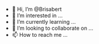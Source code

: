 - 👋 Hi, I’m @Brisabert
- 👀 I’m interested in ...
- 🌱 I’m currently learning ...
- 💞️ I’m looking to collaborate on ...
- 📫 How to reach me ...

<!---
Brisabert/Brisabert is a ✨ special ✨ repository because its `README.md` (this file) appears on your GitHub profile.
You can click the Preview link to take a look at your changes.
--->
